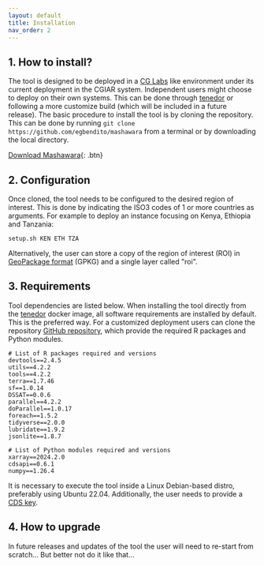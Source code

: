 ```yaml
---
layout: default
title: Installation
nav_order: 2
---
```


## 1. How to install?

The tool is designed to be deployed in a [CG Labs](https://labs.scio.systems/) like environment under its current deployment in the
CGIAR system. Independent users might choose to deploy on their own systems. This can be done through [tenedor](https://github.com/egbendito/tenedor)
or following a more customize build (which will be included in a future release). The basic procedure to install the tool is by cloning the repository.
This can be done by running `git clone https://github.com/egbendito/mashawara` from a terminal or by downloading the local directory.

[Download Mashawara](https://github.com/egbendito/mashawara/archive/refs/heads/prod.zip){: .btn}

## 2. Configuration

Once cloned, the tool needs to be configured to the desired region of interest. This is done by indicating the ISO3 codes of 1 or more countries as arguments.
For example to deploy an instance focusing on Kenya, Ethiopia and Tanzania:

```
setup.sh KEN ETH TZA
```

Alternatively, the user can store a copy of the region of interest (ROI) in [GeoPackage format](https://www.geopackage.org/) (GPKG) and a single layer called "roi".

## 3. Requirements

Tool dependencies are listed below. When installing the tool directly from the [tenedor](https://github.com/egbendito/tenedor) docker image, all software requirements
are installed by default. This is the preferred way. For a customized deployment users can clone the repository [GitHub repository](https://github.com/egbendito/mashawarar), which provide the required R packages and Python modules.

```
# List of R packages required and versions
devtools==2.4.5
utils==4.2.2
tools==4.2.2
terra==1.7.46
sf==1.0.14
DSSAT==0.0.6
parallel==4.2.2
doParallel==1.0.17
foreach==1.5.2
tidyverse==2.0.0
lubridate==1.9.2
jsonlite==1.8.7
```

```
# List of Python modules required and versions
xarray==2024.2.0
cdsapi==0.6.1
numpy==1.26.4
```

It is necessary to execute the tool inside a Linux Debian-based distro, preferably using Ubuntu 22.04. Additionally, the user needs to provide a [CDS key](https://google.com).

## 4. How to upgrade

In future releases and updates of the tool the user will need to re-start from scratch... But better not do it like that...
